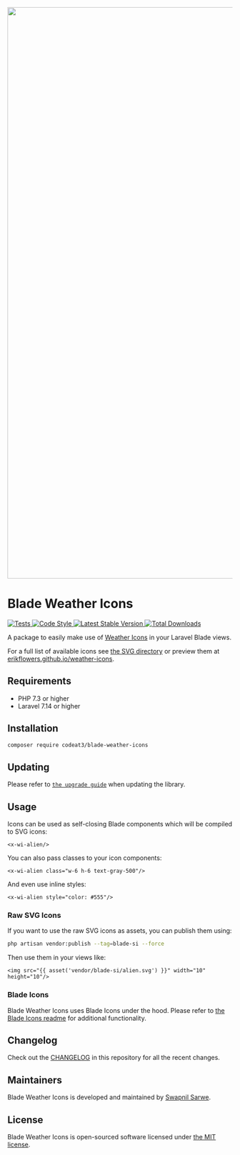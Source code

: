 <p align="center">
    <img src="https://banners.beyondco.de/Blade%20Simple%20Icons.png?theme=light&packageManager=composer+require&packageName=codeat3%2Fblade-weather-icons&pattern=architect&style=style_1&description=A+package+to+use+Simple+Icons+in+your+Laravel+Blade+views&md=1&showWatermark=1&fontSize=100px&images=https%3A%2F%2Flaravel.com%2Fimg%2Flogomark.min.svg" width="1280" title="Social Card Blade Weather Icons">
</p>

# Blade Weather Icons

<a href="https://github.com/codeat3/blade-weather-icons/actions?query=workflow%3ATests">
    <img src="https://github.com/codeat3/blade-weather-icons/workflows/Tests/badge.svg" alt="Tests">
</a>
<a href="https://github.styleci.io/repos/258753939">
    <img src="https://github.styleci.io/repos/258753939/shield?style=flat" alt="Code Style">
</a>
<a href="https://packagist.org/packages/codeat3/blade-weather-icons">
    <img src="https://img.shields.io/packagist/v/codeat3/blade-weather-icons" alt="Latest Stable Version">
</a>
<a href="https://packagist.org/packages/codeat3/blade-weather-icons">
    <img src="https://img.shields.io/packagist/dt/codeat3/blade-weather-icons" alt="Total Downloads">
</a>

A package to easily make use of [Weather Icons](https://github.com/erikflowers/weather-icons) in your Laravel Blade views.

For a full list of available icons see [the SVG directory](resources/svg) or preview them at [erikflowers.github.io/weather-icons](https://erikflowers.github.io/weather-icons/).

## Requirements

- PHP 7.3 or higher
- Laravel 7.14 or higher

## Installation

```bash
composer require codeat3/blade-weather-icons
```

## Updating

Please refer to [`the upgrade guide`](UPGRADE.md) when updating the library.

## Usage

Icons can be used as self-closing Blade components which will be compiled to SVG icons:

```blade
<x-wi-alien/>
```

You can also pass classes to your icon components:

```blade
<x-wi-alien class="w-6 h-6 text-gray-500"/>
```

And even use inline styles:

```blade
<x-wi-alien style="color: #555"/>
```

### Raw SVG Icons

If you want to use the raw SVG icons as assets, you can publish them using:

```bash
php artisan vendor:publish --tag=blade-si --force
```

Then use them in your views like:

```blade
<img src="{{ asset('vendor/blade-si/alien.svg') }}" width="10" height="10"/>
```

### Blade Icons

Blade Weather Icons uses Blade Icons under the hood. Please refer to [the Blade Icons readme](https://github.com/blade-ui-kit/blade-icons) for additional functionality.

## Changelog

Check out the [CHANGELOG](CHANGELOG.md) in this repository for all the recent changes.

## Maintainers

Blade Weather Icons is developed and maintained by [Swapnil Sarwe](https://swapnilsarwe.com).

## License

Blade Weather Icons is open-sourced software licensed under [the MIT license](LICENSE.md).
